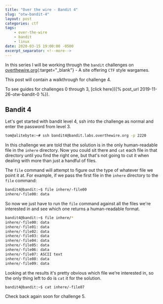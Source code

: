 ```yaml
---
title: "Over the wire - Bandit 4"
slug: "otw-bandit-4"
layout: post
categories: ctf
tags: 
    - over-the-wire
    - bandit
    - linux
date: 2020-03-15 19:00:00 -0500
excerpt_separator: <!--more-->
---
```


In this series I will be working through the `bandit` challenges on [overthewire.org](https://overthewire.org/){:target="_blank"} - A site offering `CTF` style wargames.

This post will contain a walkthrough for challenge 4. 

<!--more-->

To see guides for challenges 0 through 3, [click here]({% post_url 2019-11-26-otw-bandit-0 %}).

## Bandit 4

Let's get started with bandit level 4, ssh into the challenge as normal and enter the password from level 3.

```sh
tom@alitebyte:~# ssh bandit4@bandit.labs.overthewire.org -p 2220
```

In this challenge we are told that the solution is in the only human-readable file in the `inhere` directory. Now you could sit there and `cat` each file in that directory until you find the right one, but that's not going to cut it when dealing with more than just a handful of files.

The `file` command will attempt to figure out the type of whatever file we point it at. For example, if we pass the first file in the `inhere` directory to the `file` command:

```sh
bandit4@bandit:~$ file inhere/-file00
inhere/-file00: data
```

So now we just have to run the `file` command against all the files we're interested in and see which one returns a human-readable format.

```sh
bandit4@bandit:~$ file inhere/*
inhere/-file00: data
inhere/-file01: data
inhere/-file02: data
inhere/-file03: data
inhere/-file04: data
inhere/-file05: data
inhere/-file06: data
inhere/-file07: ASCII text
inhere/-file08: data
inhere/-file09: data
```

Looking at the results it's pretty obvious which file we're interested in, so the only thing left to do is `cat` it for the solution.

```sh
bandit4@bandit:~$ cat inhere/-file07
```

Check back again soon for challenge 5.
